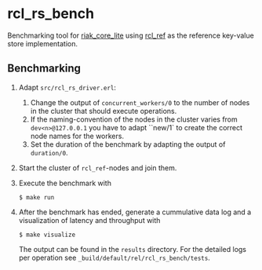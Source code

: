 rcl_rs_bench
=====

Benchmarking tool for [riak_core_lite](https://github.com/riak-core-lite/riak_core_lite) using [rcl_ref](https://github.com/wattlebirdaz/rclref) as the reference key-value store implementation.

Benchmarking
-----

1. Adapt `src/rcl_rs_driver.erl`:
    1. Change the output of `concurrent_workers/0` to the number of nodes in the cluster that should execute operations.
    2. If the naming-convention of the nodes in the cluster varies from `dev<n>@127.0.0.1` you have to adapt ``new/1` to create the correct node names for the workers.
    3. Set the duration of the benchmark by adapting the output of `duration/0`.
2. Start the cluster of `rcl_ref`-nodes and join them.
3. Execute the benchmark with
   ```
   $ make run
   ```

4. After the benchmark has ended, generate a cummulative data log and a visualization of latency and throughput with
   ```
   $ make visualize
   ```
   The output can be found in the `results` directory. For the detailed logs per operation see `_build/default/rel/rcl_rs_bench/tests`.
